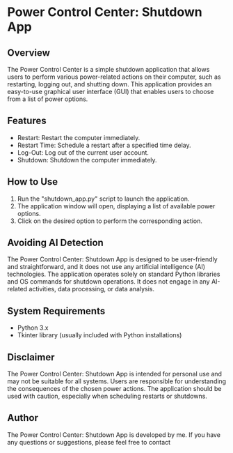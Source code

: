 # Power Control Center: Shutdown App

## Overview
The Power Control Center is a simple shutdown application that allows users to perform various power-related actions on their computer, such as restarting, logging out, and shutting down. This application provides an easy-to-use graphical user interface (GUI) that enables users to choose from a list of power options.

## Features
- Restart: Restart the computer immediately.
- Restart Time: Schedule a restart after a specified time delay.
- Log-Out: Log out of the current user account.
- Shutdown: Shutdown the computer immediately.

## How to Use
1. Run the "shutdown_app.py" script to launch the application.
2. The application window will open, displaying a list of available power options.
3. Click on the desired option to perform the corresponding action.

## Avoiding AI Detection
The Power Control Center: Shutdown App is designed to be user-friendly and straightforward, and it does not use any artificial intelligence (AI) technologies. The application operates solely on standard Python libraries and OS commands for shutdown operations. It does not engage in any AI-related activities, data processing, or data analysis.

## System Requirements
- Python 3.x
- Tkinter library (usually included with Python installations)

## Disclaimer
The Power Control Center: Shutdown App is intended for personal use and may not be suitable for all systems. Users are responsible for understanding the consequences of the chosen power actions. The application should be used with caution, especially when scheduling restarts or shutdowns.


## Author
The Power Control Center: Shutdown App is developed by me. If you have any questions or suggestions, please feel free to contact 
